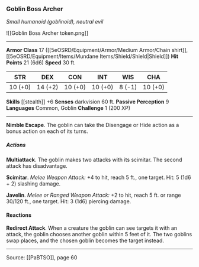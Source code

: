 ### Goblin Boss Archer
_Small humanoid (goblinoid), neutral evil_

![[Goblin Boss Archer token.png]]


---

**Armor Class** 17 ([[5eOSRD/Equipment/Armor/Medium Armor/Chain shirt]], [[5eOSRD/Equipment/Items/Mundane Items/Shield/Shield|Shield]])
**Hit Points** 21 (6d6)
**Speed** 30 ft.

| STR     | DEX     | CON     | INT     | WIS     | CHA     |
|---------|---------|---------|---------|---------|---------|
| 10 (+0) | 14 (+2) | 10 (+0) | 10 (+0) | 8 (-1) | 10 (+0) |

**Skills** [[stealth]] +6
**Senses** darkvision 60 ft.
**Passive Perception** 9
**Languages** Common, Goblin
**Challenge** 1 (200 XP)

---

**Nimble Escape**. The goblin can take the Disengage or Hide action as a bonus action on each of its turns.

##### Actions
**Multiattack**. The goblin makes two attacks with its scimitar. The second attack has disadvantage.

**Scimitar**. _Melee Weapon Attack:_ +4 to hit, reach 5 ft., one target. Hit: 5 (1d6 + 2) slashing damage.

**Javelin**. _Melee or Ranged Weapon Attack:_ +2 to hit, reach 5 ft. or range 30/120 ft., one target. Hit: 3 (1d6) piercing damage.

#### Reactions
**Redirect Attack**. When a creature the goblin can see targets it with an attack, the goblin chooses another goblin within 5 feet of it. The two goblins swap places, and the chosen goblin becomes the target instead.


---

Source: [[PaBTSO]], page 60